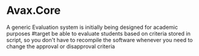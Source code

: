# Avax.Core
  A generic Evaluation system is initially being designed for academic purposes
#target
   be able to evaluate students based on criteria stored in script, so you don't have to recompile the software whenever you need to change the approval or disapproval criteria
